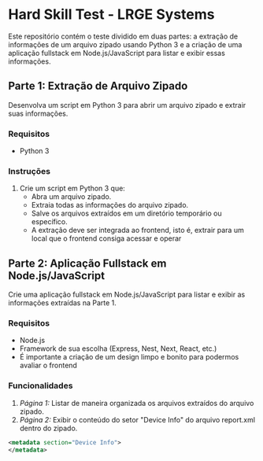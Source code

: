 # Hard Skill Test - LRGE Systems

Este repositório contém o teste dividido em duas partes: a extração de informações de um arquivo zipado usando Python 3 e a criação de uma aplicação fullstack em Node.js/JavaScript para listar e exibir essas informações.

## Parte 1: Extração de Arquivo Zipado

Desenvolva um script em Python 3 para abrir um arquivo zipado e extrair suas informações.

### Requisitos

- Python 3

### Instruções

1. Crie um script em Python 3 que:
   - Abra um arquivo zipado.
   - Extraia todas as informações do arquivo zipado.
   - Salve os arquivos extraídos em um diretório temporário ou específico.
   - A extração deve ser integrada ao frontend, isto é, extrair para um local que o frontend consiga acessar e operar

## Parte 2: Aplicação Fullstack em Node.js/JavaScript

Crie uma aplicação fullstack em Node.js/JavaScript para listar e exibir as informações extraídas na Parte 1.

### Requisitos

- Node.js
- Framework de sua escolha (Express, Nest, Next, React, etc.)
- É importante a criação de um design limpo e bonito para podermos avaliar o frontend

### Funcionalidades

1. *Página 1:* Listar de maneira organizada os arquivos extraídos do arquivo zipado.
2. *Página 2:* Exibir o conteúdo do setor "Device Info" do arquivo report.xml dentro do zipado.

```xml
<metadata section="Device Info">
</metadata>